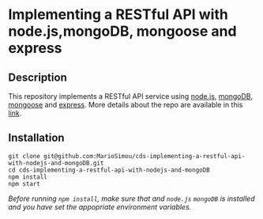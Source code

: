 # Implementing a RESTful API with node.js,mongoDB, mongoose and express

## Description

This repository implements a RESTful API service using [node.js](https://nodejs.org/en/), [mongoDB](https://www.mongodb.com/), [mongoose](https://mongoosejs.com/) and [express](https://expressjs.com/). More details about the repo are available in this [link](https://coredatascience.herokuapp.com/category/web-development/5d8f8c9bde756a0017b41fac).

## Installation

```
git clone git@github.com:MarioSimou/cds-implementing-a-restful-api-with-nodejs-and-mongoDB.git
cd cds-implementing-a-restful-api-with-nodejs-and-mongoDB
npm install
npm start
```
*Before running ```npm install```, make sure that and `node.js` `mongoDB` is installed and you have set the appopriate environment variables.*
